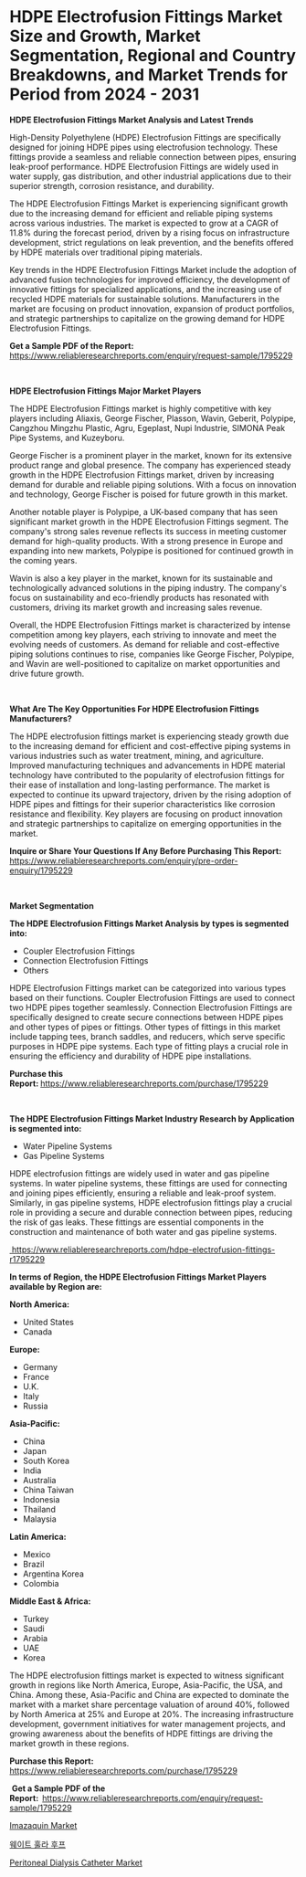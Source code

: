 <p><h1>HDPE Electrofusion Fittings Market Size and Growth, Market Segmentation, Regional and Country Breakdowns, and Market Trends for Period from 2024 -  2031</h1></p><p><strong>HDPE Electrofusion Fittings Market Analysis and Latest Trends</strong></p>
<p><p>High-Density Polyethylene (HDPE) Electrofusion Fittings are specifically designed for joining HDPE pipes using electrofusion technology. These fittings provide a seamless and reliable connection between pipes, ensuring leak-proof performance. HDPE Electrofusion Fittings are widely used in water supply, gas distribution, and other industrial applications due to their superior strength, corrosion resistance, and durability.</p><p>The HDPE Electrofusion Fittings Market is experiencing significant growth due to the increasing demand for efficient and reliable piping systems across various industries. The market is expected to grow at a CAGR of 11.8% during the forecast period, driven by a rising focus on infrastructure development, strict regulations on leak prevention, and the benefits offered by HDPE materials over traditional piping materials.</p><p>Key trends in the HDPE Electrofusion Fittings Market include the adoption of advanced fusion technologies for improved efficiency, the development of innovative fittings for specialized applications, and the increasing use of recycled HDPE materials for sustainable solutions. Manufacturers in the market are focusing on product innovation, expansion of product portfolios, and strategic partnerships to capitalize on the growing demand for HDPE Electrofusion Fittings.</p></p>
<p><strong>Get a Sample PDF of the Report:&nbsp;</strong> <a href="https://www.reliableresearchreports.com/enquiry/request-sample/1795229">https://www.reliableresearchreports.com/enquiry/request-sample/1795229</a></p>
<p>&nbsp;</p>
<p><strong>HDPE Electrofusion Fittings Major Market Players</strong></p>
<p><p>The HDPE Electrofusion Fittings market is highly competitive with key players including Aliaxis, George Fischer, Plasson, Wavin, Geberit, Polypipe, Cangzhou Mingzhu Plastic, Agru, Egeplast, Nupi Industrie, SIMONA Peak Pipe Systems, and Kuzeyboru. </p><p>George Fischer is a prominent player in the market, known for its extensive product range and global presence. The company has experienced steady growth in the HDPE Electrofusion Fittings market, driven by increasing demand for durable and reliable piping solutions. With a focus on innovation and technology, George Fischer is poised for future growth in this market.</p><p>Another notable player is Polypipe, a UK-based company that has seen significant market growth in the HDPE Electrofusion Fittings segment. The company's strong sales revenue reflects its success in meeting customer demand for high-quality products. With a strong presence in Europe and expanding into new markets, Polypipe is positioned for continued growth in the coming years.</p><p>Wavin is also a key player in the market, known for its sustainable and technologically advanced solutions in the piping industry. The company's focus on sustainability and eco-friendly products has resonated with customers, driving its market growth and increasing sales revenue.</p><p>Overall, the HDPE Electrofusion Fittings market is characterized by intense competition among key players, each striving to innovate and meet the evolving needs of customers. As demand for reliable and cost-effective piping solutions continues to rise, companies like George Fischer, Polypipe, and Wavin are well-positioned to capitalize on market opportunities and drive future growth.</p></p>
<p>&nbsp;</p>
<p><strong>What Are The Key Opportunities For HDPE Electrofusion Fittings Manufacturers?</strong></p>
<p><p>The HDPE electrofusion fittings market is experiencing steady growth due to the increasing demand for efficient and cost-effective piping systems in various industries such as water treatment, mining, and agriculture. Improved manufacturing techniques and advancements in HDPE material technology have contributed to the popularity of electrofusion fittings for their ease of installation and long-lasting performance. The market is expected to continue its upward trajectory, driven by the rising adoption of HDPE pipes and fittings for their superior characteristics like corrosion resistance and flexibility. Key players are focusing on product innovation and strategic partnerships to capitalize on emerging opportunities in the market.</p></p>
<p><strong>Inquire or Share Your Questions If Any Before Purchasing This Report:</strong> <a href="https://www.reliableresearchreports.com/enquiry/pre-order-enquiry/1795229">https://www.reliableresearchreports.com/enquiry/pre-order-enquiry/1795229</a></p>
<p>&nbsp;</p>
<p><strong>Market Segmentation</strong></p>
<p><strong>The HDPE Electrofusion Fittings Market Analysis by types is segmented into:</strong></p>
<p><ul><li>Coupler Electrofusion Fittings</li><li>Connection Electrofusion Fittings</li><li>Others</li></ul></p>
<p><p>HDPE Electrofusion Fittings market can be categorized into various types based on their functions. Coupler Electrofusion Fittings are used to connect two HDPE pipes together seamlessly. Connection Electrofusion Fittings are specifically designed to create secure connections between HDPE pipes and other types of pipes or fittings. Other types of fittings in this market include tapping tees, branch saddles, and reducers, which serve specific purposes in HDPE pipe systems. Each type of fitting plays a crucial role in ensuring the efficiency and durability of HDPE pipe installations.</p></p>
<p><strong>Purchase this Report:&nbsp;</strong><a href="https://www.reliableresearchreports.com/purchase/1795229">https://www.reliableresearchreports.com/purchase/1795229</a></p>
<p>&nbsp;</p>
<p><strong>The HDPE Electrofusion Fittings Market Industry Research by Application is segmented into:</strong></p>
<p><ul><li>Water Pipeline Systems</li><li>Gas Pipeline Systems</li></ul></p>
<p><p>HDPE electrofusion fittings are widely used in water and gas pipeline systems. In water pipeline systems, these fittings are used for connecting and joining pipes efficiently, ensuring a reliable and leak-proof system. Similarly, in gas pipeline systems, HDPE electrofusion fittings play a crucial role in providing a secure and durable connection between pipes, reducing the risk of gas leaks. These fittings are essential components in the construction and maintenance of both water and gas pipeline systems.</p></p>
<p><a href="https://www.reliableresearchreports.com/hdpe-electrofusion-fittings-r1795229">&nbsp;https://www.reliableresearchreports.com/hdpe-electrofusion-fittings-r1795229</a></p>
<p><strong>In terms of Region, the HDPE Electrofusion Fittings Market Players available by Region are:</strong></p>
<p>
    <p> <strong> North America: </strong>
        <ul>
            <li>United States</li>
            <li>Canada</li>
        </ul>
        </p> 
    <p> <strong> Europe: </strong>
        <ul>
            <li>Germany</li>
            <li>France</li>
            <li>U.K.</li>
            <li>Italy</li>
            <li>Russia</li>
        </ul>
        </p> 
    <p> <strong> Asia-Pacific: </strong>
        <ul>
            <li>China</li>
            <li>Japan</li>
            <li>South Korea</li>
            <li>India</li>
            <li>Australia</li>
            <li>China Taiwan</li>
            <li>Indonesia</li>
            <li>Thailand</li>
            <li>Malaysia</li>
        </ul>
        </p> 
    <p> <strong> Latin America: </strong>
        <ul>
            <li>Mexico</li>
            <li>Brazil</li>
            <li>Argentina Korea</li>
            <li>Colombia</li>
        </ul>
        </p> 
    <p> <strong> Middle East & Africa: </strong>
        <ul>
            <li>Turkey</li>
            <li>Saudi</li>
            <li>Arabia</li>
            <li>UAE</li>
            <li>Korea</li>
        </ul>
    </p>
    </p>
<p><p>The HDPE electrofusion fittings market is expected to witness significant growth in regions like North America, Europe, Asia-Pacific, the USA, and China. Among these, Asia-Pacific and China are expected to dominate the market with a market share percentage valuation of around 40%, followed by North America at 25% and Europe at 20%. The increasing infrastructure development, government initiatives for water management projects, and growing awareness about the benefits of HDPE fittings are driving the market growth in these regions.</p></p>
<p><strong>Purchase this Report: </strong><a href="https://www.reliableresearchreports.com/purchase/1795229">https://www.reliableresearchreports.com/purchase/1795229</a></p>
<p>&nbsp;<strong>Get a Sample PDF of the Report:&nbsp;&nbsp;</strong><a href="https://www.reliableresearchreports.com/enquiry/request-sample/1795229">https://www.reliableresearchreports.com/enquiry/request-sample/1795229</a></p>
<p><strong></strong></p>
<p><p><a href="https://www.linkedin.com/pulse/imazaquin-market-goal-estimating-size-future-growth-potential-7lwge?trackingId=jbFjdAe9089QdTF3i8WzNw%3D%3D">Imazaquin Market</a></p><p><a href="https://github.com/laholand/Market-Research-Report-List-3/blob/main/706105939935.md">웨이트 훌라 후프</a></p><p><a href="https://www.linkedin.com/pulse/peritoneal-dialysis-catheter-market-analysis-its-cagr-segmentation-bncae?trackingId=1IWBLs%2Fk8fl62K%2Buc7anMg%3D%3D">Peritoneal Dialysis Catheter Market</a></p></p>